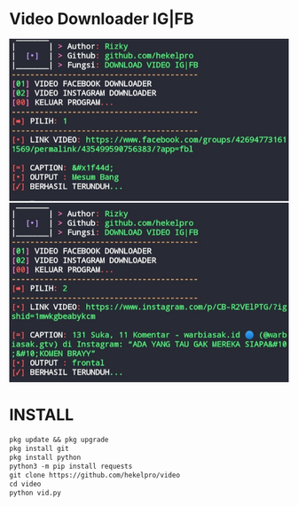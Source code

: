 
# Video Downloader IG|FB
![ss1](https://github.com/hekelpro/video/blob/master/image-result/IMG_20200918_132930.JPG)
![ss2](https://github.com/hekelpro/video/blob/master/image-result/IMG_20200918_132919.JPG)
# INSTALL
```
pkg update && pkg upgrade
pkg install git
pkg install python
python3 -m pip install requests
git clone https://github.com/hekelpro/video
cd video
python vid.py
```
